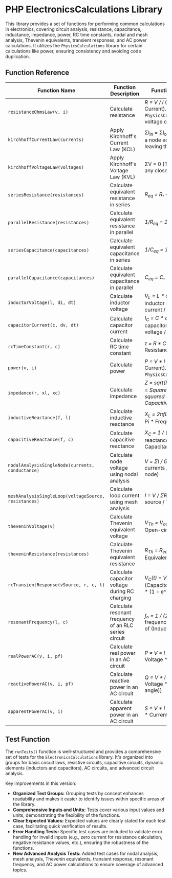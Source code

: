 # PHP ElectronicsCalculations Library

This library provides a set of functions for performing common calculations in electronics, covering circuit analysis, resistance, capacitance, inductance, impedance, power, RC time constants, nodal and mesh analysis, Thevenin equivalents, transient responses, and AC power calculations. It utilizes the `PhysicsCalculations` library for certain calculations like power, ensuring consistency and avoiding code duplication.

## Function Reference

| Function Name | Function Description | Function Scientific Description |
|---|---|---|
| `resistanceOhmsLaw(v, i)` | Calculate resistance | *R = V / I* (Resistance = Voltage / Current). Leverages `PhysicsCalculations::ohmsLaw` for voltage calculations. |
| `kirchhoffCurrentLaw(currents)` | Apply Kirchhoff's Current Law (KCL) | ΣI<sub>in</sub> = ΣI<sub>out</sub> (Sum of currents entering a node equals the sum of currents leaving the node). |
| `kirchhoffVoltageLaw(voltages)` | Apply Kirchhoff's Voltage Law (KVL) | ΣV = 0 (The sum of voltages around any closed loop in a circuit is zero). |
| `seriesResistance(resistances)` | Calculate equivalent resistance in series | *R<sub>eq</sub> = R₁ + R₂ + ...* |
| `parallelResistance(resistances)` | Calculate equivalent resistance in parallel | *1/R<sub>eq</sub> = 1/R₁ + 1/R₂ + ...* |
| `seriesCapacitance(capacitances)` | Calculate equivalent capacitance in series | *1/C<sub>eq</sub> = 1/C₁ + 1/C₂ + ...* |
| `parallelCapacitance(capacitances)` | Calculate equivalent capacitance in parallel | *C<sub>eq</sub> = C₁ + C₂ + ...* |
| `inductorVoltage(l, di, dt)` | Calculate inductor voltage | *V<sub>L</sub> = L * di/dt* (Voltage across inductor = Inductance * Change in current / Change in time) |
| `capacitorCurrent(c, dv, dt)` | Calculate capacitor current | *I<sub>C</sub> = C * dv/dt* (Current through capacitor = Capacitance * Change in voltage / Change in time) |
| `rcTimeConstant(r, c)` | Calculate RC time constant | *τ = R * C* (Time constant = Resistance * Capacitance) |
| `power(v, i)` | Calculate power | *P = V * I* (Power = Voltage * Current). Uses `PhysicsCalculations::electricPower`. |
| `impedance(r, xl, xc)` | Calculate impedance | *Z = sqrt(R² + (X<sub>L</sub> - X<sub>C</sub>)²) (Impedance = Square root of (Resistance squared + (Inductive reactance - Capacitive reactance) squared))* |
| `inductiveReactance(f, l)` | Calculate inductive reactance | *X<sub>L</sub> = 2πfL* (Inductive reactance = 2 * Pi * Frequency * Inductance) |
| `capacitiveReactance(f, c)` | Calculate capacitive reactance | *X<sub>C</sub> = 1 / (2πfC)* (Capacitive reactance = 1 / (2 * Pi * Frequency * Capacitance)) |
| `nodalAnalysisSingleNode(currents, conductance)` | Calculate node voltage using nodal analysis | *V = ΣI / G* (Node voltage = Sum of currents / Total conductance at the node) |
| `meshAnalysisSingleLoop(voltageSource, resistances)` | Calculate loop current using mesh analysis | *I = V / ΣR* (Loop current = Voltage source / Total resistance in the loop) |
| `theveninVoltage(v)` | Calculate Thevenin equivalent voltage | *V<sub>Th</sub> = V<sub>oc</sub>* (Thevenin voltage = Open-circuit voltage) |
| `theveninResistance(resistances)` | Calculate Thevenin equivalent resistance | *R<sub>Th</sub> = R<sub>eq</sub>* (Thevenin resistance = Equivalent series resistance) |
| `rcTransientResponse(vSource, r, c, t)` | Calculate capacitor voltage during RC charging | *V<sub>C</sub>(t) = V<sub>s</sub> * (1 - e^(-t/RC))* (Capacitor voltage = Source voltage * (1 - e^(-time / RC))) |
| `resonantFrequency(l, c)` | Calculate resonant frequency of an RLC series circuit | *f₀ = 1 / (2π√(LC))* (Resonant frequency = 1 / (2 * Pi * Square root of (Inductance * Capacitance))) |
| `realPowerAC(v, i, pf)` | Calculate real power in an AC circuit | *P = V * I * cosφ* (Real power = Voltage * Current * Power factor) |
| `reactivePowerAC(v, i, pf)` | Calculate reactive power in an AC circuit | *Q = V * I * sinφ* (Reactive power = Voltage * Current * sin(power factor angle)) |
| `apparentPowerAC(v, i)` | Calculate apparent power in an AC circuit | *S = V * I* (Apparent power = Voltage * Current) |

## Test Function

The `runTests()` function is well-structured and provides a comprehensive set of tests for the `ElectronicsCalculations` library. It's organized into groups for basic circuit laws, resistive circuits, capacitive circuits, dynamic elements (inductors and capacitors), AC circuits, and advanced circuit analysis.

Key improvements in this version:

* **Organized Test Groups:** Grouping tests by concept enhances readability and makes it easier to identify issues within specific areas of the library.
* **Comprehensive Inputs and Units:** Tests cover various input values and units, demonstrating the flexibility of the functions.
* **Clear Expected Values:** Expected values are clearly stated for each test case, facilitating quick verification of results.
* **Error Handling Tests:** Specific test cases are included to validate error handling for invalid inputs (e.g., zero current for resistance calculation, negative resistance values, etc.), ensuring the robustness of the functions.
* **New Advanced Analysis Tests:** Added test cases for nodal analysis, mesh analysis, Thevenin equivalents, transient response, resonant frequency, and AC power calculations to ensure coverage of advanced topics.